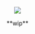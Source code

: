 <p align="center">
<img src="https://files.catbox.moe/itremf.webp">
</p>  
<p align="center">
**wip**
</p>

